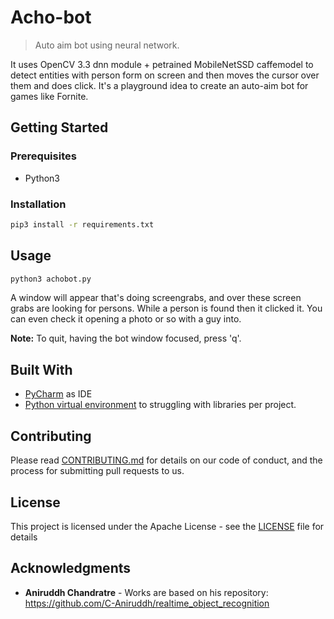 # Acho-bot
> Auto aim bot using neural network.

It uses OpenCV 3.3 dnn module + petrained MobileNetSSD caffemodel to detect entities with person form on screen and then moves the cursor over them and does click. It's a playground idea to create an auto-aim bot for games like Fornite.

## Getting Started

### Prerequisites

- Python3

### Installation

```bash
pip3 install -r requirements.txt
```

## Usage

```bash
python3 achobot.py
```

A window will appear that's doing screengrabs, and over these screen grabs are looking for persons. While a person is found then it clicked it. You can even check it opening a photo or so with a guy into.  

**Note:** To quit, having the bot window focused, press 'q'. 

## Built With

- [PyCharm](https://www.jetbrains.com/pycharm/) as IDE
- [Python virtual environment](https://docs.python.org/3/tutorial/venv.html) to struggling with libraries per project.

## Contributing

Please read [CONTRIBUTING.md](./CONTRIBUTING.md) for details on our code of conduct, and the process for submitting pull requests to us. 

## License

This project is licensed under the Apache License - see the [LICENSE](./LICENSE) file for details 

## Acknowledgments

- **Aniruddh Chandratre** - Works are based on his repository: https://github.com/C-Aniruddh/realtime_object_recognition